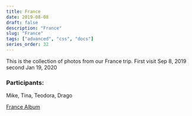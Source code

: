 ```yaml
---
title: France
date: 2019-08-08
draft: false
description: "France"
slug: "France"
tags: ["advanced", "css", "docs"]
series_order: 32
---
```


This is the collection of photos from our France trip.
First visit Sep 8, 2019 second Jan 19, 2020

### Participants:
Mike, Tina, Teodora, Drago

[France Album](https://photos.app.goo.gl/NtQqGr3BMFV3KDLB6)
